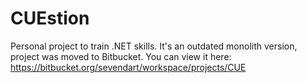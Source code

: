 # CUEstion

Personal project to train .NET skills.
It's an outdated monolith version, project was moved to Bitbucket. You can view it here: https://bitbucket.org/sevendart/workspace/projects/CUE
